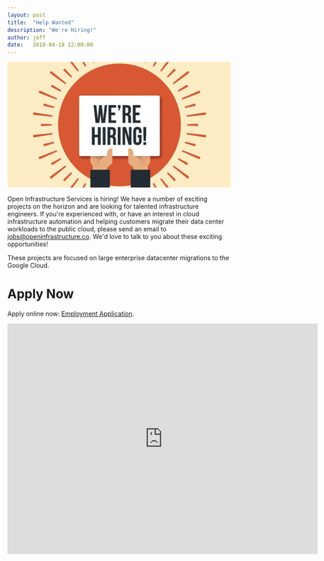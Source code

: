 ```yaml
---
layout: post
title:  "Help Wanted"
description: "We're Hiring!"
author: jeff
date:   2018-04-18 12:00:00
---
```


<img src="/img/now-hiring-2.jpg" width="*"/>

Open Infrastructure Services is hiring!  We have a number of exciting projects
on the horizon and are looking for talented infrastructure engineers.  If you're
experienced with, or have an interest in cloud infrastructure automation and
helping customers migrate their data center workloads to the public cloud,
please send an email to [jobs@openinfrastructure.co][jobs].  We'd love to talk
to you about these exciting opportunities!

These projects are focused on large enterprise datacenter migrations to the
Google Cloud.

Apply Now
=============


Apply online now: [Employment Application][employment-application].


<iframe src="https://docs.google.com/forms/d/e/1FAIpQLScmmaD18PNg7H9UWqhfkgmqKYAA2AeWGSwjEt62JTRI8KOM5A/viewform?embedded=true" width="700" height="520" frameborder="0" marginheight="0" marginwidth="0">Loading...</iframe>

[jobs]: mailto://jobs@openinfrastructure.co
[employment-application]: https://docs.google.com/forms/d/e/1FAIpQLScmmaD18PNg7H9UWqhfkgmqKYAA2AeWGSwjEt62JTRI8KOM5A/viewform?usp=sf_link
